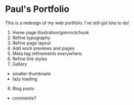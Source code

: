 # Paul's Portfolio

This is a redesign of my web portfolio. I've still got lots to do!

1. Home page illustration/gimmick/hook
2. Refine typography
3. Refine page layout
4. Add work previews and pages
5. Meta tag refinements everywhere.
6. Refine link styles
7. Gallery
  - smaller thumbnails
  - lazy loading
8. Blog posts
  - comments?
